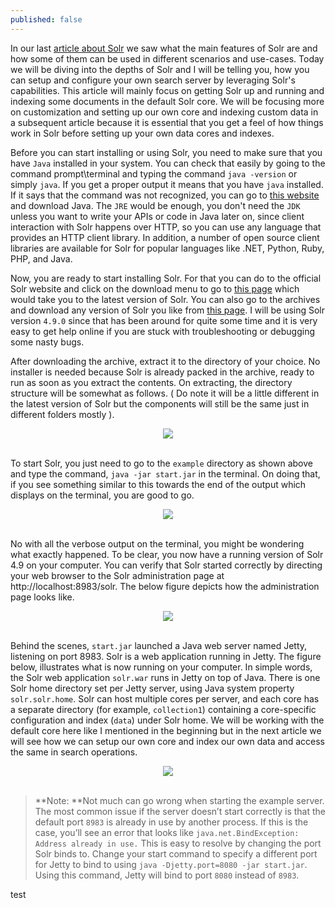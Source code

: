 ```yaml
---
published: false
---
```





In our last [article about Solr](http://dipanjans.github.io/exploring-solr/) we saw what the main features of Solr are and how some of them can be used in different scenarios and use-cases. Today we will be diving into the depths of Solr and I will be telling you, how you can setup and configure your own search server by leveraging Solr's capabilities. This article will mainly focus on getting Solr up and running and indexing some documents in the default Solr core. We will be focusing more on customization and setting up our own core and indexing custom data in a subsequent article because it is essential that you get a feel of how things work in Solr before setting up your own data cores and indexes.

Before you can start installing or using Solr, you need to make sure that you have `Java` installed in your system. You can check that easily by going to the command prompt\terminal and typing the command `java -version` or simply `java`. If you get a proper output it means that you have `java` installed. If it says that the command was not recognized, you can go to [this website](http://www.oracle.com/technetwork/java/javase/downloads/index.html) and download Java. The `JRE` would be enough, you don't need the `JDK` unless you want to write your APIs or code in Java later on, since client interaction with Solr happens over HTTP, so you can use any language that provides an HTTP client library. In addition, a number of open source client libraries are available for Solr for popular languages like .NET, Python, Ruby, PHP, and Java.

Now, you are ready to start installing Solr. For that you can do to the official Solr website and click on the download menu to go to [this page](http://lucene.apache.org/solr/mirrors-solr-latest-redir.html) which would take you to the latest version of Solr. You can also go to the archives and download any version of Solr you like from [this page](http://archive.apache.org/dist/lucene/solr/). I will be using Solr version `4.9.0` since that has been around for quite some time and it is very easy to get help online if you are stuck with troubleshooting or debugging some nasty bugs.

After downloading the archive, extract it to the directory of your choice. No installer is needed because Solr is already packed in the archive, ready to run as soon as you extract the contents. On extracting, the directory structure will be somewhat as follows. ( Do note it will be a little different in the latest version of Solr but the components will still be the same just in different folders mostly ).

<div style="text-align: center;">
<img src="http://i.imgur.com/NtbjVar.png"/>
</div>
<br>

To start Solr, you just need to go to the `example` directory as shown above and type the command, `java -jar start.jar` in the terminal. On doing that, if you see something similar to this towards the end of the output which displays on the terminal, you are good to go.

<div style="text-align: center;">
<img src="http://i.imgur.com/DwmXWid.png"/>
</div>
<br>

No with all the verbose output on the terminal, you might be wondering what exactly happened. To be clear, you now have a running version of Solr 4.9 on your computer. You can verify that Solr started correctly by directing your web browser to the Solr administration page at http://localhost:8983/solr. The below figure depicts how the administration page looks like.

<div style="text-align: center;">
<img src="http://i.imgur.com/FO7O2IU.png"/>
</div>
<br>

Behind the scenes, `start.jar` launched a Java web server named Jetty, listening on port 8983. Solr is a web application running in Jetty. The figure below, illustrates what is now running on your computer. In simple words, the Solr web application `solr.war` runs in Jetty on top of Java. There is one Solr home directory set per Jetty server, using Java system property `solr.solr.home`. Solr can host multiple cores per server, and each core has a separate directory (for example, `collection1`) containing a core-specific configuration and index (`data`) under Solr home. We will be working with the default core here like I mentioned in the beginning but in the next article we will see how we can setup our own core and index our own data and access the same in search operations.

<div style="text-align: center;">
<img src="http://i.imgur.com/P3JCF1M.png"/>
</div>
<br>

> **Note: **Not much can go wrong when starting the example server. The most common issue if the server doesn’t start correctly is that the default port `8983` is already in use by another process. If this is the case, you’ll see an error that looks like `java.net.BindException: Address already in use.` This is easy to resolve by changing the port Solr binds to. Change your start command to specify a different port for Jetty to bind to using `java -Djetty.port=8080 -jar start.jar`. Using this command, Jetty will bind to port `8080` instead of `8983`.

test


